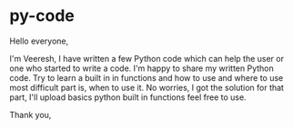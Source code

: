 # py-code

Hello everyone,

I'm Veeresh, I have written a few Python code which can help the user or one who started to write a code.
I'm happy to share my written Python code.
Try to learn a built in in functions and how to use and where to use most difficult part is, when to use it. 
No worries, I got the solution for that part, I'll upload basics python built in functions feel free to use.

Thank you,
